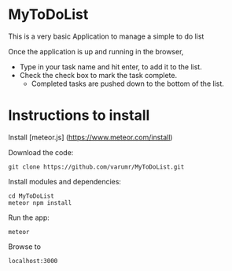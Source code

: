 # MyToDoList

This is a very basic Application to manage a simple to do list

Once the application is up and running in the browser,
- Type in your task name and hit enter, to add it to the list.
- Check the check box to mark the task complete.
  - Completed tasks are pushed down to  the bottom of the list.

# Instructions to install

Install [meteor.js] (https://www.meteor.com/install)

Download the code:
```
git clone https://github.com/varumr/MyToDoList.git
```

Install modules and dependencies:

```
cd MyToDoList
meteor npm install
```
Run the app:
```
meteor
```

Browse to 

```
localhost:3000
```
